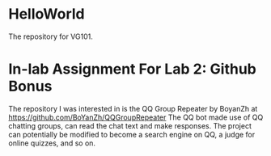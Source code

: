 # HelloWorld
The repository for VG101.

# In-lab Assignment For Lab 2: Github Bonus
The repository I was interested in is the QQ Group Repeater by BoyanZh at <https://github.com/BoYanZh/QQGroupRepeater> The QQ bot made use of QQ chatting groups, can read the chat text and make responses. The project can potentially be modified to become a search engine on QQ, a judge for online quizzes, and so on.
